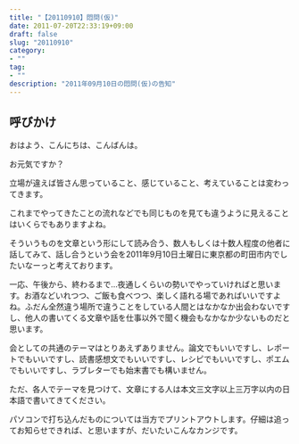 ```yaml
---
title: "【20110910】悶問(仮)"
date: 2011-07-20T22:33:19+09:00
draft: false
slug: "20110910"
category:
- ""
tag:
- ""
description: "2011年09月10日の悶問(仮)の告知"
---
```


呼びかけ
----

おはよう、こんにちは、こんばんは。

お元気ですか？

立場が違えば皆さん思っていること、感じていること、考えていることは変わってきます。

これまでやってきたことの流れなどでも同じものを見ても違うように見えることはいくらでもありますよね。

そういうものを文章という形にして読み合う、数人もしくは十数人程度の他者に話してみて、話し合うという会を2011年9月10日土曜日に東京都の町田市内でしたいなーっと考えております。

一応、午後から、終わるまで…夜通しくらいの勢いでやっていければと思います。お酒などいれつつ、ご飯も食べつつ、楽しく語れる場であればいいですよね。ふだん全然違う場所で違うことをしている人間とはなかなか出会わないですし、他人の書いてくる文章や話を仕事以外で聞く機会もなかなか少ないものだと思います。

会としての共通のテーマはとりあえずありません。論文でもいいですし、レポートでもいいですし、読書感想文でもいいですし、レシピでもいいですし、ポエムでもいいですし、ラブレターでも始末書でも構いません。

ただ、各人でテーマを見つけて、文章にする人は本文三文字以上三万字以内の日本語で書いてきてください。

パソコンで打ち込んだものについては当方でプリントアウトします。仔細は追ってお知らせできれば、と思いますが、だいたいこんなカンジです。
